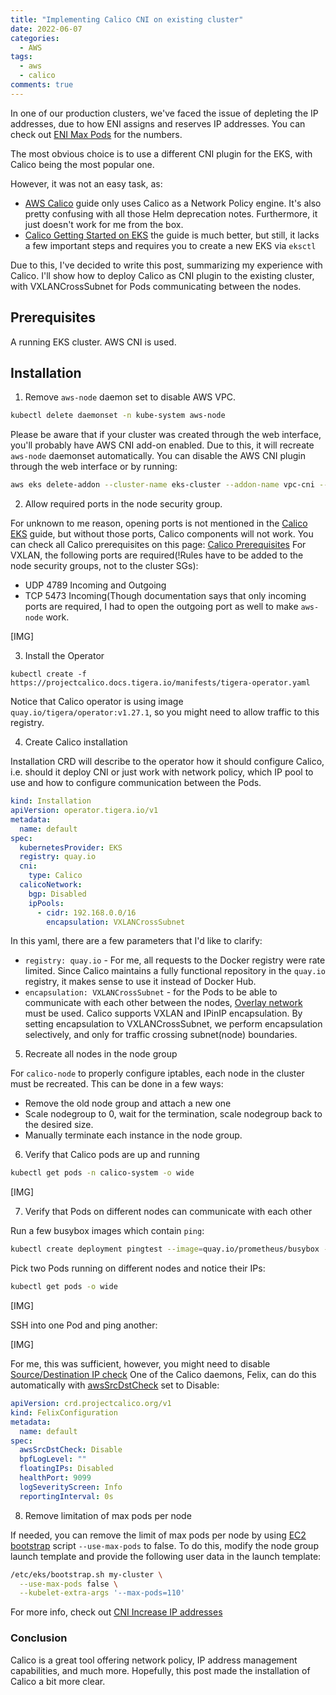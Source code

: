 ```yaml
---
title: "Implementing Calico CNI on existing cluster"
date: 2022-06-07
categories:
  - AWS
tags:
  - aws
  - calico
comments: true
---
```


In one of our production clusters, we've faced the issue of depleting the IP
addresses, due to how ENI assigns and reserves IP addresses. You can check
out [ENI Max Pods](https://github.com/awslabs/amazon-eks-ami/blob/master/files/eni-max-pods.txt)
for the numbers.

The most obvious choice is to use a different CNI plugin for the EKS, with Calico
being the most popular one.

However, it was not an easy task, as:
* [AWS Calico](https://docs.aws.amazon.com/eks/latest/userguide/calico.html)
  guide only uses Calico as a Network Policy engine. It's also pretty confusing
  with all those Helm deprecation notes. Furthermore, it just doesn't work for
  me from the box.
* [Calico Getting Started on EKS](https://projectcalico.docs.tigera.io/getting-started/kubernetes/managed-public-cloud/eks)
  the guide is much better, but still, it lacks a few important steps and requires
  you to create a new EKS via `eksctl`

Due to this, I've decided to write this post, summarizing my experience with
Calico. I'll show how to deploy Calico as CNI plugin to the existing cluster, with
VXLANCrossSubnet for Pods communicating between the nodes.


## Prerequisites

A running EKS cluster.
AWS CNI is used.

## Installation

1. Remove `aws-node` daemon set to disable AWS VPC.

```sh
kubectl delete daemonset -n kube-system aws-node
```

Please be aware that if your cluster was created through the web interface, you'll
probably have AWS CNI add-on enabled. Due to this, it will recreate `aws-node`
daemonset automatically. You can disable the AWS CNI plugin through the web interface
or by running:

```sh
aws eks delete-addon --cluster-name eks-cluster --addon-name vpc-cni --preserve
```

2. Allow required ports in the node security group.

For unknown to me reason, opening ports is not mentioned in the [Calico EKS](https://projectcalico.docs.tigera.io/getting-started/kubernetes/managed-public-cloud/eks)
guide, but without those ports, Calico components will not work. You can
check all Calico prerequisites on this page: [Calico Prerequisites](https://projectcalico.docs.tigera.io/getting-started/kubernetes/requirements)
For VXLAN, the following ports are required(!Rules have to be added to the node security groups,
not to the cluster SGs):
* UDP 4789 Incoming and Outgoing
* TCP 5473 Incoming(Though documentation says that only incoming ports are required,
  I had to open the outgoing port as well to make `aws-node` work.

[IMG]

3. Install the Operator

```
kubectl create -f https://projectcalico.docs.tigera.io/manifests/tigera-operator.yaml
```

Notice that Calico operator is using image `quay.io/tigera/operator:v1.27.1`,
so you might need to allow traffic to this registry.

4. Create Calico installation

Installation CRD will describe to the operator how it should configure Calico, i.e.
should it deploy CNI or just work with network policy, which IP pool to use
and how to configure communication between the Pods.

```yaml
kind: Installation
apiVersion: operator.tigera.io/v1
metadata:
  name: default
spec:
  kubernetesProvider: EKS
  registry: quay.io
  cni:
    type: Calico
  calicoNetwork:
    bgp: Disabled
    ipPools:
      - cidr: 192.168.0.0/16
        encapsulation: VXLANCrossSubnet
```

In this yaml, there are a few parameters that I'd like to clarify:
* `registry: quay.io` - For me, all requests to the Docker registry were rate limited.
  Since Calico maintains a fully functional repository in the `quay.io` registry,
  it makes sense to use it instead of Docker Hub.
* `encapsulation: VXLANCrossSubnet` - for the Pods to be able to communicate with
  each other between the nodes, [Overlay
  network](https://projectcalico.docs.tigera.io/networking/vxlan-ipip) must be
  used. Calico supports VXLAN and IPinIP encapsulation. By setting encapsulation
  to VXLANCrossSubnet, we perform encapsulation selectively, and only for
  traffic crossing subnet(node) boundaries.

5. Recreate all nodes in the node group

For `calico-node` to properly configure iptables, each node in the
cluster must be recreated. This can be done in a few ways:
* Remove the old node group and attach a new one
* Scale nodegroup to 0, wait for the termination, scale nodegroup back to
  the desired size.
* Manually terminate each instance in the node group.

6. Verify that Calico pods are up and running
```sh
kubectl get pods -n calico-system -o wide
```

[IMG]

7. Verify that Pods on different nodes can communicate with each other

Run a few busybox images which contain `ping`:

```sh
kubectl create deployment pingtest --image=quay.io/prometheus/busybox --replicas=3 -- sleep infinity
```

Pick two Pods running on different nodes and notice their IPs:

```sh
kubectl get pods -o wide
```

[IMG]

SSH into one Pod and ping another:

[IMG]

For me, this was sufficient, however, you might need to disable
[Source/Destination IP
check](https://docs.aws.amazon.com/vpc/latest/userguide/VPC_NAT_Instance.html#EIP_Disable_SrcDestCheck)
One of the Calico daemons, Felix, can do this automatically with
[awsSrcDstCheck](https://projectcalico.docs.tigera.io/reference/resources/felixconfig#spec)
set to Disable:

```yaml
apiVersion: crd.projectcalico.org/v1
kind: FelixConfiguration
metadata:
  name: default
spec:
  awsSrcDstCheck: Disable
  bpfLogLevel: ""
  floatingIPs: Disabled
  healthPort: 9099
  logSeverityScreen: Info
  reportingInterval: 0s
```

8. Remove limitation of max pods per node

If needed, you can remove the limit of max pods per node by using [EC2 bootstrap](https://github.com/awslabs/amazon-eks-ami/blob/master/files/bootstrap.sh)
script `--use-max-pods` to false.
To do this, modify the node group launch template and provide the
following user data in the launch template:
```sh
/etc/eks/bootstrap.sh my-cluster \
  --use-max-pods false \
  --kubelet-extra-args '--max-pods=110'
```
For more info, check out [CNI Increase IP addresses](https://docs.aws.amazon.com/eks/latest/userguide/cni-increase-ip-addresses.html)


### Conclusion

Calico is a great tool offering network policy, IP address management
capabilities, and much more. Hopefully, this post made the installation of Calico
a bit more clear.
